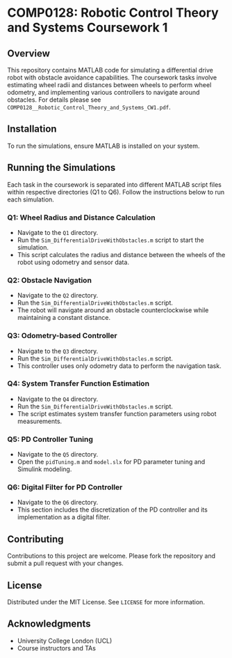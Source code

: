 # COMP0128: Robotic Control Theory and Systems Coursework 1

## Overview

This repository contains MATLAB code for simulating a differential drive robot with obstacle avoidance capabilities. The coursework tasks involve estimating wheel radii and distances between wheels to perform wheel odometry, and implementing various controllers to navigate around obstacles. For details please see `COMP0128__Robotic_Control_Theory_and_Systems_CW1.pdf`.

## Installation

To run the simulations, ensure MATLAB is installed on your system.

## Running the Simulations

Each task in the coursework is separated into different MATLAB script files within respective directories (Q1 to Q6). Follow the instructions below to run each simulation.

### Q1: Wheel Radius and Distance Calculation

- Navigate to the `Q1` directory.
- Run the `Sim_DifferentialDriveWithObstacles.m` script to start the simulation.
- This script calculates the radius and distance between the wheels of the robot using odometry and sensor data.

### Q2: Obstacle Navigation

- Navigate to the `Q2` directory.
- Run the `Sim_DifferentialDriveWithObstacles.m` script.
- The robot will navigate around an obstacle counterclockwise while maintaining a constant distance.

### Q3: Odometry-based Controller

- Navigate to the `Q3` directory.
- Run the `Sim_DifferentialDriveWithObstacles.m` script.
- This controller uses only odometry data to perform the navigation task.

### Q4: System Transfer Function Estimation

- Navigate to the `Q4` directory.
- Run the `Sim_DifferentialDriveWithObstacles.m` script.
- The script estimates system transfer function parameters using robot measurements.

### Q5: PD Controller Tuning

- Navigate to the `Q5` directory.
- Open the `pidTuning.m` and `model.slx` for PD parameter tuning and Simulink modeling.

### Q6: Digital Filter for PD Controller

- Navigate to the `Q6` directory.
- This section includes the discretization of the PD controller and its implementation as a digital filter.

## Contributing

Contributions to this project are welcome. Please fork the repository and submit a pull request with your changes.

## License

Distributed under the MIT License. See `LICENSE` for more information.

## Acknowledgments

- University College London (UCL)
- Course instructors and TAs
